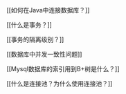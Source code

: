 [[如何在Java中连接数据库？]]

[[什么是事务？]]

[[事务的隔离级别？]]

[[数据库中并发一致性问题]]

[[Mysql数据库的索引用到B+树是什么？]]

[[什么是连接池？为什么使用连接池？]]
